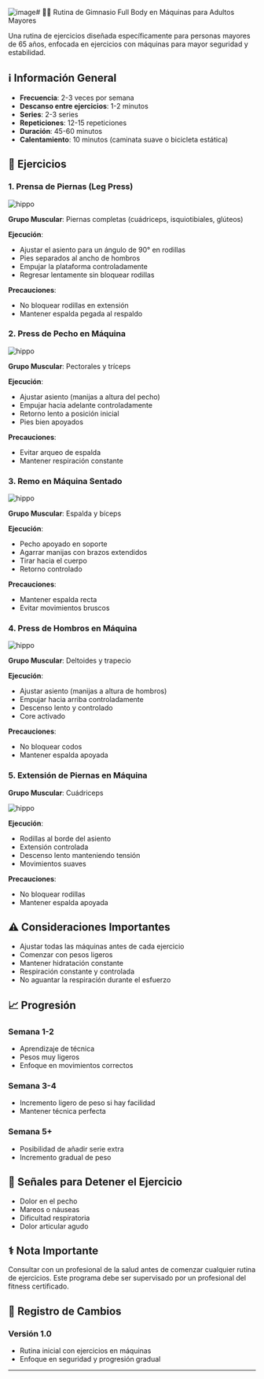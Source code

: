 ![image](https://github.com/user-attachments/assets/9919ff63-7382-4267-806e-c3590ad969d6)# 🏋️‍♂️ Rutina de Gimnasio Full Body en Máquinas para Adultos Mayores

Una rutina de ejercicios diseñada específicamente para personas mayores de 65 años, enfocada en ejercicios con máquinas para mayor seguridad y estabilidad.

## ℹ️ Información General

* **Frecuencia**: 2-3 veces por semana
* **Descanso entre ejercicios**: 1-2 minutos
* **Series**: 2-3 series
* **Repeticiones**: 12-15 repeticiones
* **Duración**: 45-60 minutos
* **Calentamiento**: 10 minutos (caminata suave o bicicleta estática)

## 💪 Ejercicios

### 1. Prensa de Piernas (Leg Press)

![hippo](https://www.thingys.com.ar/gymapps/tutorial/beinpresse_45_grad%20(1).gif)

**Grupo Muscular**: Piernas completas (cuádriceps, isquiotibiales, glúteos)

**Ejecución**:
* Ajustar el asiento para un ángulo de 90° en rodillas
* Pies separados al ancho de hombros
* Empujar la plataforma controladamente
* Regresar lentamente sin bloquear rodillas

**Precauciones**:
* No bloquear rodillas en extensión
* Mantener espalda pegada al respaldo

### 2. Press de Pecho en Máquina

![hippo](https://www.thingys.com.ar/gymapps/tutorial/maqpecho.gif)

**Grupo Muscular**: Pectorales y tríceps

**Ejecución**:
* Ajustar asiento (manijas a altura del pecho)
* Empujar hacia adelante controladamente
* Retorno lento a posición inicial
* Pies bien apoyados

**Precauciones**:
* Evitar arqueo de espalda
* Mantener respiración constante

### 3. Remo en Máquina Sentado

![hippo](https://www.thingys.com.ar/gymapps/tutorial/dor6.gif)

**Grupo Muscular**: Espalda y bíceps

**Ejecución**:
* Pecho apoyado en soporte
* Agarrar manijas con brazos extendidos
* Tirar hacia el cuerpo
* Retorno controlado

**Precauciones**:
* Mantener espalda recta
* Evitar movimientos bruscos

### 4. Press de Hombros en Máquina

![hippo](https://www.thingys.com.ar/gymapps/tutorial/hombro.gif)

**Grupo Muscular**: Deltoides y trapecio

**Ejecución**:
* Ajustar asiento (manijas a altura de hombros)
* Empujar hacia arriba controladamente
* Descenso lento y controlado
* Core activado

**Precauciones**:
* No bloquear codos
* Mantener espalda apoyada

### 5. Extensión de Piernas en Máquina

**Grupo Muscular**: Cuádriceps

![hippo](https://www.thingys.com.ar/gymapps/tutorial/camillazx.gif)

**Ejecución**:
* Rodillas al borde del asiento
* Extensión controlada
* Descenso lento manteniendo tensión
* Movimientos suaves

**Precauciones**:
* No bloquear rodillas
* Mantener espalda apoyada


## ⚠️ Consideraciones Importantes

* Ajustar todas las máquinas antes de cada ejercicio
* Comenzar con pesos ligeros
* Mantener hidratación constante
* Respiración constante y controlada
* No aguantar la respiración durante el esfuerzo

## 📈 Progresión

### Semana 1-2
* Aprendizaje de técnica
* Pesos muy ligeros
* Enfoque en movimientos correctos

### Semana 3-4
* Incremento ligero de peso si hay facilidad
* Mantener técnica perfecta

### Semana 5+
* Posibilidad de añadir serie extra
* Incremento gradual de peso

## 🚫 Señales para Detener el Ejercicio

* Dolor en el pecho
* Mareos o náuseas
* Dificultad respiratoria
* Dolor articular agudo

## ⚕️ Nota Importante

Consultar con un profesional de la salud antes de comenzar cualquier rutina de ejercicios. Este programa debe ser supervisado por un profesional del fitness certificado.

## 📝 Registro de Cambios

### Versión 1.0
* Rutina inicial con ejercicios en máquinas
* Enfoque en seguridad y progresión gradual

---
